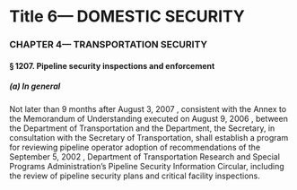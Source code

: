 
# Title 6— DOMESTIC SECURITY
### CHAPTER 4— TRANSPORTATION SECURITY
#### § 1207. Pipeline security inspections and enforcement
##### (a) In general

Not later than 9 months after August 3, 2007 , consistent with the Annex to the Memorandum of Understanding executed on August 9, 2006 , between the Department of Transportation and the Department, the Secretary, in consultation with the Secretary of Transportation, shall establish a program for reviewing pipeline operator adoption of recommendations of the September 5, 2002 , Department of Transportation Research and Special Programs Administration’s Pipeline Security Information Circular, including the review of pipeline security plans and critical facility inspections.
